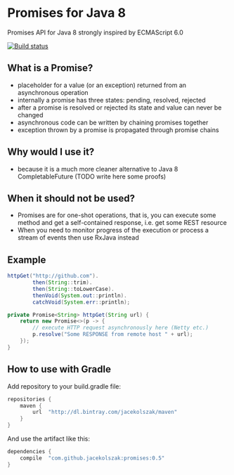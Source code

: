 # Promises for Java 8
Promises API for Java 8 strongly inspired by ECMAScript 6.0

[![Build status](https://travis-ci.org/jacekolszak/promises.svg?branch=master)](https://travis-ci.org/jacekolszak/promises)

## What is a Promise?
* placeholder for a value (or an exception) returned from an asynchronous operation
* internally a promise has three states: pending, resolved, rejected
* after a promise is resolved or rejected its state and value can never be changed
* asynchronous code can be written by chaining promises together
* exception thrown by a promise is propagated through promise chains

## Why would I use it?
* because it is a much more cleaner alternative to Java 8 CompletableFuture (TODO write here some proofs)

## When it should not be used?
* Promises are for one-shot operations, that is, you can execute some method and get a self-contained response, i.e. get some REST resource
* When you need to monitor progress of the execution or process a stream of events then use RxJava instead

## Example

```java
httpGet("http://github.com").
        then(String::trim).
        then(String::toLowerCase).
        thenVoid(System.out::println).
        catchVoid(System.err::println);

private Promise<String> httpGet(String url) {
    return new Promise<>(p -> {
        // execute HTTP request asynchronously here (Netty etc.)
        p.resolve("Some RESPONSE from remote host " + url);
    });
}
```

## How to use with Gradle

Add repository to your build.gradle file:

```groovy
repositories {
    maven {
        url  "http://dl.bintray.com/jacekolszak/maven" 
    }    
}
```

And use the artifact like this:

```groovy
dependencies {
    compile  "com.github.jacekolszak:promises:0.5"
}
```